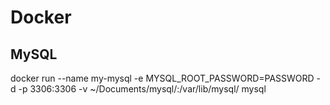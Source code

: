 # Docker

## MySQL
docker run --name my-mysql -e MYSQL_ROOT_PASSWORD=PASSWORD -d -p 3306:3306 -v ~/Documents/mysql/:/var/lib/mysql/ mysql
